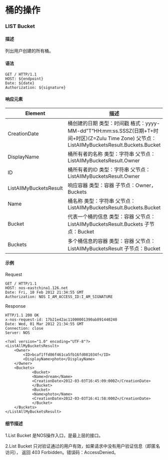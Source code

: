 # 桶的操作
### **LIST Bucket**

#### **描述**
列出用户创建的所有桶。

#### **语法**

    GET / HTTP/1.1
    HOST: ${endpoint}
    Date: ${date}
    Authorization: ${signature}

#### **响应元素**
|     **Element**     |                          **描述**                               |
|---------------------|-----------------------------------------------------------------|
|CreationDate   |桶创建的日期 类型：时间戳 格式：yyyy-MM-dd”T”HH:mm:ss.SSSZ(日期+T+时间+时区)(Z=Zulu Time Zone) 父节点：ListAllMyBucketsResult.Buckets.Bucket|
|DisplayName|   桶所有者的名称 类型：字符串 父节点：ListAllMyBucketsResult.Owner|
|ID|    桶所有者的ID 类型：字符串 父节点：ListAllMyBucketsResult.Owner|
|ListAllMyBucketsResult |响应容器 类型：容器 子节点：Owner，Buckets|
|Name|  桶名称 类型：字符串 父节点：ListAllMyBucketsResult.Buckets.Bucket|
|Bucket|    代表一个桶的信息 类型：容器 父节点：ListAllMyBucketsResult.Buckets 子节点：Bucket|
|Buckets|   多个桶信息的容器 类型：容器 父节点：ListAllMyBucketsResult 子节点：Bucket|
#### **示例**
Request

    GET / HTTP/1.1
    HOST: nos-eastchina1.126.net
    Date: Fri, 10 Feb 2012 21:34:55 GMT
    Authorization: NOS I_AM_ACCESS_ID:I_AM_SIGNATURE

Response

    HTTP/1.1 200 OK
    x-nos-request-id: 17b21e42ac11000001390ab891440240
    Date: Wed, 01 Mar 2012 21:34:55 GMT
    Connection: close
    Server: NOS
    
    <?xml version="1.0" encoding="UTF-8"?>
    <ListAllMyBucketsResult>
        <Owner>
            <ID>bcaf1ffd86f461ca5fb16fd081034f</ID>
            <DisplayName>photo</DisplayName>
        </Owner>
        <Buckets>
                <Bucket>
                <Name>dream</Name>
                <CreationDate>2012-03-03T16:45:09:000Z</CreationDate>
                </Bucket>
                <Bucket>
                <Name>photo</Name>
                <CreationDate>2012-03-03T16:41:58:000Z</CreationDate>
                </Bucket>
        </Buckets>
    </ListAllMyBucketsResult>

#### **细节描述**

1.List Bucket 是NOS操作入口，是最上层的接口。

2.List Bucket 只对验证通过的用户有效，如果请求中没有用户验证信息（即匿名访问）， 返回 403 Forbidden。错误码：AccessDenied。
